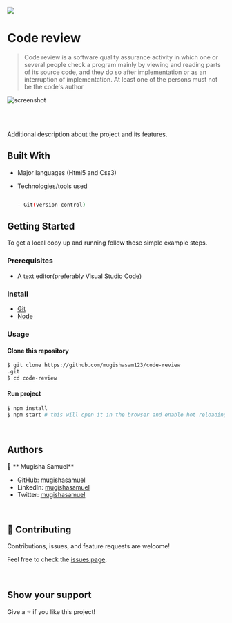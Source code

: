 ![](https://img.shields.io/badge/Code-review-blue)

# Code review

> Code review is a software quality assurance activity in which one or several people check a program mainly by viewing and reading parts of its source code, and they do so after implementation or as an interruption of implementation. At least one of the persons must not be the code's author
> 

![screenshot](https://user-images.githubusercontent.com/90524466/156642464-4618c019-af91-4099-b070-66d99b7fea02.png)


<br/>



<br/>

Additional description about the project and its features.
## Built With

- Major languages (Html5 and Css3)
- Technologies/tools used 
  
  ``` bash

  - Git(version control)

  ```


## Getting Started

To get a local copy up and running follow these simple example steps.

### Prerequisites
 - A text editor(preferably Visual Studio Code)
### Install
  -  [Git](https://git-scm.com/downloads)
  -  [Node](https://nodejs.org/en/download/)
### Usage
#### Clone this repository

```bash
$ git clone https://github.com/mugishasam123/code-review
.git
$ cd code-review

```
#### Run project

```bash
$ npm install
$ npm start # this will open it in the browser and enable hot reloading
```

  <br>

## Authors

👤 ** Mugisha Samuel**

- GitHub: [mugishasamuel](https://github.com/mugishasam123)
- LinkedIn: [mugishasamuel](https://www.linkedin.com/in/mugisha-samuel-55a905208/)
- Twitter: [mugishasamuel](https://twitter.com/mugishasamuel42/)

<br>

## 🤝 Contributing

Contributions, issues, and feature requests are welcome!

Feel free to check the [issues page](https://github.com/mugishasam123/code-review/issues).

<br>

## Show your support

Give a ⭐️ if you like this project!
